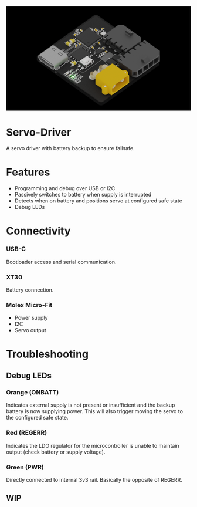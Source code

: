 ![](Thumb.png)

# Servo-Driver
A servo driver with battery backup to ensure failsafe.

# Features
- Programming and debug over USB or I2C
- Passively switches to battery when supply is interrupted
- Detects when on battery and positions servo at configured safe state
- Debug LEDs

# Connectivity
### USB-C
Bootloader access and serial communication.

### XT30
Battery connection.

### Molex Micro-Fit
- Power supply
- I2C
- Servo output


# Troubleshooting
## Debug LEDs
### Orange (ONBATT)
Indicates external supply is not present or insufficient and the backup battery is now supplying power.
This will also trigger moving the servo to the configured safe state.

### Red (REGERR)
Indicates the LDO regulator for the microcontroller is unable to maintain output (check battery or supply voltage).

### Green (PWR)
Directly connected to internal 3v3 rail. Basically the opposite of REGERR.

## WIP